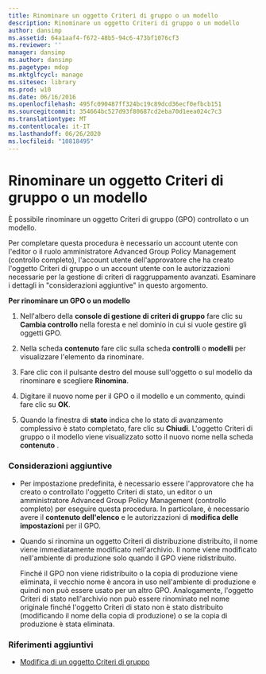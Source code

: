 ```yaml
---
title: Rinominare un oggetto Criteri di gruppo o un modello
description: Rinominare un oggetto Criteri di gruppo o un modello
author: dansimp
ms.assetid: 64a1aaf4-f672-48b5-94c6-473bf1076cf3
ms.reviewer: ''
manager: dansimp
ms.author: dansimp
ms.pagetype: mdop
ms.mktglfcycl: manage
ms.sitesec: library
ms.prod: w10
ms.date: 06/16/2016
ms.openlocfilehash: 495fc090487ff324bc19c89dcd36ecf0efbcb151
ms.sourcegitcommit: 354664bc527d93f80687cd2eba70d1eea024c7c3
ms.translationtype: MT
ms.contentlocale: it-IT
ms.lasthandoff: 06/26/2020
ms.locfileid: "10818495"
---
```

# Rinominare un oggetto Criteri di gruppo o un modello


È possibile rinominare un oggetto Criteri di gruppo (GPO) controllato o un modello.

Per completare questa procedura è necessario un account utente con l'editor o il ruolo amministratore Advanced Group Policy Management (controllo completo), l'account utente dell'approvatore che ha creato l'oggetto Criteri di gruppo o un account utente con le autorizzazioni necessarie per la gestione di criteri di raggruppamento avanzati. Esaminare i dettagli in "considerazioni aggiuntive" in questo argomento.

**Per rinominare un GPO o un modello**

1.  Nell'albero della **console di gestione di criteri di gruppo** fare clic su **Cambia controllo** nella foresta e nel dominio in cui si vuole gestire gli oggetti GPO.

2.  Nella scheda **contenuto** fare clic sulla scheda **controlli** o **modelli** per visualizzare l'elemento da rinominare.

3.  Fare clic con il pulsante destro del mouse sull'oggetto o sul modello da rinominare e scegliere **Rinomina**.

4.  Digitare il nuovo nome per il GPO o il modello e un commento, quindi fare clic su **OK**.

5.  Quando la finestra di **stato** indica che lo stato di avanzamento complessivo è stato completato, fare clic su **Chiudi**. L'oggetto Criteri di gruppo o il modello viene visualizzato sotto il nuovo nome nella scheda **contenuto** .

### Considerazioni aggiuntive

-   Per impostazione predefinita, è necessario essere l'approvatore che ha creato o controllato l'oggetto Criteri di stato, un editor o un amministratore Advanced Group Policy Management (controllo completo) per eseguire questa procedura. In particolare, è necessario avere il **contenuto dell'elenco** e le autorizzazioni di **modifica delle impostazioni** per il GPO.

-   Quando si rinomina un oggetto Criteri di distribuzione distribuito, il nome viene immediatamente modificato nell'archivio. Il nome viene modificato nell'ambiente di produzione solo quando il GPO viene ridistribuito.

    Finché il GPO non viene ridistribuito o la copia di produzione viene eliminata, il vecchio nome è ancora in uso nell'ambiente di produzione e quindi non può essere usato per un altro GPO. Analogamente, l'oggetto Criteri di stato nell'archivio non può essere rinominato nel nome originale finché l'oggetto Criteri di stato non è stato distribuito (modificando il nome della copia di produzione) o se la copia di produzione è stata eliminata.

### Riferimenti aggiuntivi

-   [Modifica di un oggetto Criteri di gruppo](editing-a-gpo.md)

 

 





